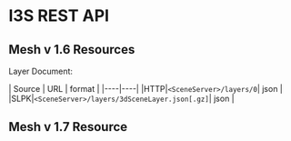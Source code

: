# I3S REST API

## Mesh v 1.6 Resources

Layer Document:

| Source | URL | format |
|----|----|
|HTTP|`<SceneServer>/layers/0`| json |
|SLPK|`<SceneServer>/layers/3dSceneLayer.json[.gz]`| json |



## Mesh v 1.7 Resource